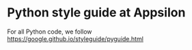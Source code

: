 # Python style guide at Appsilon

For all Python code, we follow https://google.github.io/styleguide/pyguide.html
